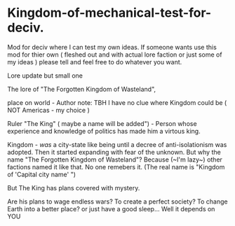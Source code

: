 # Kingdom-of-mechanical-test-for-deciv.
Mod for deciv where I can test my own ideas.
If someone wants use this mod for thier own ( fleshed out and with actual lore faction or just some of my ideas ) please tell and feel free to do whatever you want.

Lore update but small one

The lore of "The Forgotten Kingdom of Wasteland",

place on world - Author note: TBH I have no clue where Kingdom could be ( NOT Americas - my choice )

Ruler "The King" ( maybe a name will be added") - Person whose experience and knowledge of politics has made him a virtous king.

Kingdom - *was*  a city-state like being until a decree of anti-isolationism was adopted. Then it started expanding with fear of the unknown.
But why the name "The Forgotten Kingdom of Wasteland"? Because (~I'm lazy~) other factions named it like that. No one remebers it. (The real name is "Kingdom of 'Capital city name' ")

But The King has plans covered with mystery.

Are his plans to wage endless wars? To create a perfect society? To change Earth into a better place? or just have a good sleep... Well it depends on YOU
